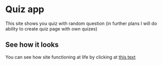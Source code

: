 # Quiz app

This site shows you quiz with random question (in further plans I will do ability to create quiz page with own quizes)

## See how it looks

You can see how site functioning at life by clicking at [this text](https://romalitv.github.io/quiz/html/main.html)
